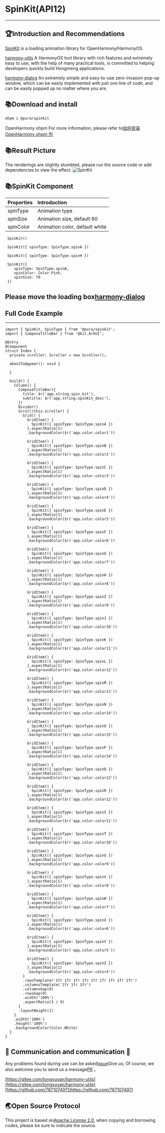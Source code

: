 # SpinKit(API12)

--------------------------------------------------------------------------------

## 🏆Introduction and Recommendations

[SpinKit](https://ohpm.openharmony.cn/#/cn/detail/@pura%2Fspinkit)
is a loading animation library for OpenHarmony/HarmonyOS.

[harmony-utils](https://ohpm.openharmony.cn/#/cn/detail/@pura%2Fharmony-utils)
A HarmonyOS tool library with rich features and extremely easy to use, with the help of many practical tools, is committed to helping developers quickly build Hongmeng applications.

[harmony-dialog](https://ohpm.openharmony.cn/#/cn/detail/@pura%2Fharmony-dialog)
An extremely simple and easy-to-use zero-invasion pop-up window, which can be easily implemented with just one line of code, and can be easily popped up no matter where you are.

## 📚Download and install

`ohpm i @pura/spinkit`

OpenHarmony ohpm
For more information, please refer to[如何安装 OpenHarmony ohpm 包](https://ohpm.openharmony.cn/#/cn/help/downloadandinstall)

## 📚Result Picture

The renderings are slightly stumbled, please run the source code or add dependencies to view the effect.
![SpinKit](https://wsrv.nl/?url=https://i-blog.csdnimg.cn/img_convert/9dbf847c21a14f327652c75a3a3ea3f4.png)

## 📚SpinKit Component

| Properties | Introduction |
|:----------|:-----------|
| spinType | Animation type |
| spinSize | Animation size, default 60 |
| spinColor | Animation color, default white |

 ```
  SpinKit()
  
  SpinKit({ spinType: SpinType.spinA })
  
  SpinKit({ spinType: SpinType.spinH })
  
  SpinKit({
     spinType: SpinType.spinA,
     spinColor: Color.Pink,
     spinSize: 70
  })
 ```

## Please move the loading box[harmony-dialog](https://ohpm.openharmony.cn/#/cn/detail/@pura%2Fharmony-dialog)


## Full Code Example

------

```
import { SpinKit, SpinType } from '@pura/spinkit';
import { ComposeTitleBar } from '@kit.ArkUI';

@Entry
@Component
struct Index {
  private scroller: Scroller = new Scroller();

  aboutToAppear(): void {

  }

  build() {
    Column() {
      ComposeTitleBar({
        title: $r('app.string.spin_kit'),
        subtitle: $r('app.string.spinKit_desc'),
      })
      Divider()
      Scroll(this.scroller) {
        Grid() {
          GridItem() {
            SpinKit({ spinType: SpinType.spinA })
          }.aspectRatio(1)
          .backgroundColor($r('app.color.color1'))

          GridItem() {
            SpinKit({ spinType: SpinType.spinB })
          }.aspectRatio(1)
          .backgroundColor($r('app.color.color2'))

          GridItem() {
            SpinKit({ spinType: SpinType.spinC })
          }.aspectRatio(1)
          .backgroundColor($r('app.color.color3'))

          GridItem() {
            SpinKit({ spinType: SpinType.spinD })
          }.aspectRatio(1)
          .backgroundColor($r('app.color.color4'))

          GridItem() {
            SpinKit({ spinType: SpinType.spinE })
          }.aspectRatio(1)
          .backgroundColor($r('app.color.color5'))

          GridItem() {
            SpinKit({ spinType: SpinType.spinF })
          }.aspectRatio(1)
          .backgroundColor($r('app.color.color6'))

          GridItem() {
            SpinKit({ spinType: SpinType.spinG })
          }.aspectRatio(1)
          .backgroundColor($r('app.color.color7'))

          GridItem() {
            SpinKit({ spinType: SpinType.spinH })
          }.aspectRatio(1)
          .backgroundColor($r('app.color.color8'))

          GridItem() {
            SpinKit({ spinType: SpinType.spinI })
          }.aspectRatio(1)
          .backgroundColor($r('app.color.color9'))

          GridItem() {
            SpinKit({ spinType: SpinType.spinJ })
          }.aspectRatio(1)
          .backgroundColor($r('app.color.color10'))

          GridItem() {
            SpinKit({ spinType: SpinType.spinK })
          }.aspectRatio(1)
          .backgroundColor($r('app.color.color11'))

          GridItem() {
            SpinKit({ spinType: SpinType.spinL })
          }.aspectRatio(1)
          .backgroundColor($r('app.color.color12'))

          GridItem() {
            SpinKit({ spinType: SpinType.spinM })
          }.aspectRatio(1)
          .backgroundColor($r('app.color.color13'))

          GridItem() {
            SpinKit({ spinType: SpinType.spinN })
          }.aspectRatio(1)
          .backgroundColor($r('app.color.color14'))

          GridItem() {
            SpinKit({ spinType: SpinType.spinO })
          }.aspectRatio(1)
          .backgroundColor($r('app.color.color15'))

          GridItem() {
            SpinKit({ spinType: SpinType.spinP })
          }.aspectRatio(1)
          .backgroundColor($r('app.color.color14'))

          GridItem() {
            SpinKit({ spinType: SpinType.spinQ })
          }.aspectRatio(1)
          .backgroundColor($r('app.color.color13'))

          GridItem() {
            SpinKit({ spinType: SpinType.spinR })
          }.aspectRatio(1)
          .backgroundColor($r('app.color.color12'))

          GridItem() {
            SpinKit({ spinType: SpinType.spinS })
          }.aspectRatio(1)
          .backgroundColor($r('app.color.color11'))

          GridItem() {
            SpinKit({ spinType: SpinType.spinT })
          }.aspectRatio(1)
          .backgroundColor($r('app.color.color10'))

          GridItem() {
            SpinKit({ spinType: SpinType.spinU })
          }.aspectRatio(1)
          .backgroundColor($r('app.color.color9'))

          GridItem() {
            SpinKit({ spinType: SpinType.spinV })
          }.aspectRatio(1)
          .backgroundColor($r('app.color.color8'))

          GridItem() {
            SpinKit({ spinType: SpinType.spinW })
          }.aspectRatio(1)
          .backgroundColor($r('app.color.color7'))

          GridItem() {
            SpinKit({ spinType: SpinType.spinX })
          }.aspectRatio(1)
          .backgroundColor($r('app.color.color6'))

          GridItem() {
            SpinKit({ spinType: SpinType.spinY })
          }.aspectRatio(1)
          .backgroundColor($r('app.color.color5'))

          GridItem() {
            SpinKit({ spinType: SpinType.spinZ })
          }.aspectRatio(1)
          .backgroundColor($r('app.color.color4'))
        }
        .rowsTemplate('1fr 1fr 1fr 1fr 1fr 1fr 1fr 1fr 1fr')
        .columnsTemplate('1fr 1fr 1fr')
        .columnsGap(0)
        .rowsGap(0)
        .width('100%')
        .aspectRatio(3 / 9)
      }
      .layoutWeight(1)
    }
    .width('100%')
    .height('100%')
    .backgroundColor(Color.White)
  }
}
```


## 💖 Communication and communication 🙏

Any problems found during use can be asked[Issue](https://gitee.com/tongyuyan/harmony-utils/issues)Give us;
Of course, we also welcome you to send us a message[PR](https://gitee.com/tongyuyan/harmony-utils/pulls) 。

[https://gitee.com/tongyuyan/harmony-utils](https://gitee.com/tongyuyan/harmony-utils)  
[https://github.com/787107497](https://github.com/787107497)


## 🌏Open Source Protocol

This project is based on[Apache License 2.0](https://www.apache.org/licenses/LICENSE-2.0.html), when copying and borrowing codes, please be sure to indicate the source.

